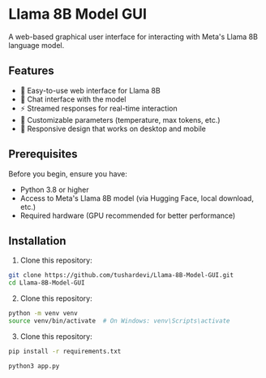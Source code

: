 # Llama 8B Model GUI

A web-based graphical user interface for interacting with Meta's Llama 8B language model.

## Features

- 🚀 Easy-to-use web interface for Llama 8B
- 💬 Chat interface with the model
- ⚡ Streamed responses for real-time interaction
- 🔧 Customizable parameters (temperature, max tokens, etc.)
- 📱 Responsive design that works on desktop and mobile

## Prerequisites

Before you begin, ensure you have:
- Python 3.8 or higher
- Access to Meta's Llama 8B model (via Hugging Face, local download, etc.)
- Required hardware (GPU recommended for better performance)

## Installation

1. Clone this repository:
```bash
git clone https://github.com/tushardevi/Llama-8B-Model-GUI.git
cd Llama-8B-Model-GUI
```
2. Clone this repository:
```bash
python -m venv venv
source venv/bin/activate  # On Windows: venv\Scripts\activate
```
3. Clone this repository:
```bash
pip install -r requirements.txt

python3 app.py
```
